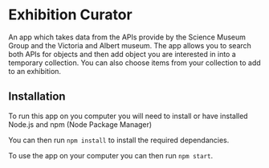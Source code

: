 # Exhibition Curator

An app which takes data from the APIs provide by the Science Museum Group and the Victoria and Albert museum. The app allows you to search both APIs for objects and then add object you are interested in into a temporary collection. You can also choose items from your collection to add to an exhibition.

## Installation

To run this app on you computer you will need to install or have installed Node.js and npm (Node Package Manager)

You can then run `npm install` to install the required dependancies.

To use the app on your computer you can then run `npm start`.
